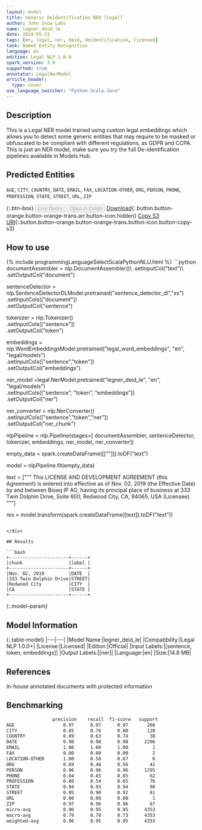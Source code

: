 ```yaml
---
layout: model
title: Generic Deidentification NER (Legal)
author: John Snow Labs
name: legner_deid_le
date: 2024-05-21
tags: [en, legal, ner, deid, deidentification, licensed]
task: Named Entity Recognition
language: en
edition: Legal NLP 1.0.0
spark_version: 3.0
supported: true
annotator: LegalNerModel
article_header:
  type: cover
use_language_switcher: "Python-Scala-Java"
---
```


## Description

This is a Legal NER model trained using custom legal embeddings which allows you to detect some generic entities that may require to be masked or obfuscated to be compliant with different regulations, as GDPR and CCPA. This is just an NER model, make sure you try the full De-identification pipelines available in Models Hub.

## Predicted Entities

`AGE`, `CITY`, `COUNTRY`, `DATE`, `EMAIL`, `FAX`, `LOCATION-OTHER`, `ORG`, `PERSON`, `PHONE`, `PROFESSION`, `STATE`, `STREET`, `URL`, `ZIP`

{:.btn-box}
<button class="button button-orange" disabled>Live Demo</button>
<button class="button button-orange" disabled>Open in Colab</button>
[Download](https://s3.amazonaws.com/auxdata.johnsnowlabs.com/legal/models/legner_deid_le_en_1.0.0_3.0_1716291298762.zip){:.button.button-orange.button-orange-trans.arr.button-icon.hidden}
[Copy S3 URI](s3://auxdata.johnsnowlabs.com/legal/models/legner_deid_le_en_1.0.0_3.0_1716291298762.zip){:.button.button-orange.button-orange-trans.button-icon.button-copy-s3}

## How to use



<div class="tabs-box" markdown="1">
{% include programmingLanguageSelectScalaPythonNLU.html %}
```python
documentAssembler = nlp.DocumentAssembler()\
        .setInputCol("text")\
        .setOutputCol("document")

sentenceDetector = nlp.SentenceDetectorDLModel.pretrained("sentence_detector_dl","xx")\
        .setInputCols(["document"])\
        .setOutputCol("sentence")

tokenizer = nlp.Tokenizer()\
        .setInputCols(["sentence"])\
        .setOutputCol("token")

embeddings = nlp.WordEmbeddingsModel.pretrained("legal_word_embeddings", "en", "legal/models")\
            .setInputCols(["sentence","token"])\
            .setOutputCol("embeddings")

ner_model =legal.NerModel.pretrained("legner_deid_le", "en", "legal/models")\
      .setInputCols(["sentence", "token", "embeddings"])\
      .setOutputCol("ner")

ner_converter = nlp.NerConverter()\
        .setInputCols(["sentence","token","ner"])\
        .setOutputCol("ner_chunk")

nlpPipeline = nlp.Pipeline(stages=[
        documentAssembler,
        sentenceDetector,
        tokenizer,
        embeddings,
        ner_model,
        ner_converter])

empty_data = spark.createDataFrame([[""]]).toDF("text")

model = nlpPipeline.fit(empty_data)

text = [""" This LICENSE AND DEVELOPMENT AGREEMENT (this Agreement) is entered into effective as of Nov. 02, 2019 (the Effective Date) by and between Bioeq IP AG, having its principal place of business at 333 Twin Dolphin Drive, Suite 600, Redwood City, CA, 94065, USA (Licensee). """]

res = model.transform(spark.createDataFrame([text]).toDF("text"))
```

</div>

## Results

```bash
+----------------------+------+
|chunk                 |label |
+----------------------+------+
|Nov. 02, 2019         |DATE  |
|333 Twin Dolphin Drive|STREET|
|Redwood City          |CITY  |
|CA                    |STATE |
+----------------------+------+
```

{:.model-param}
## Model Information

{:.table-model}
|---|---|
|Model Name:|legner_deid_le|
|Compatibility:|Legal NLP 1.0.0+|
|License:|Licensed|
|Edition:|Official|
|Input Labels:|[sentence, token, embeddings]|
|Output Labels:|[ner]|
|Language:|en|
|Size:|14.8 MB|

## References

In-house annotated documents with protected information

## Benchmarking

```bash
                 precision    recall  f1-score   support
AGE                  0.97      0.97      0.97       266
CITY                 0.85      0.76      0.80       120
COUNTRY              0.89      0.63      0.74        38
DATE                 0.98      0.98      0.98      2206
EMAIL                1.00      1.00      1.00         1
FAX                  0.00      0.00      0.00         2
LOCATION-OTHER       1.00      0.50      0.67         6
ORG                  0.69      0.48      0.56        42
PERSON               0.96      0.96      0.96      1295
PHONE                0.84      0.85      0.85        62
PROFESSION           0.80      0.54      0.65        76
STATE                0.94      0.93      0.94        90
STREET               0.95      0.90      0.92        81
URL                  0.00      0.00      0.00         1
ZIP                  0.97      0.96      0.96        67
micro-avg            0.96      0.95      0.95      4353
macro-avg            0.79      0.70      0.73      4353
weighted-avg         0.96      0.95      0.95      4353

```